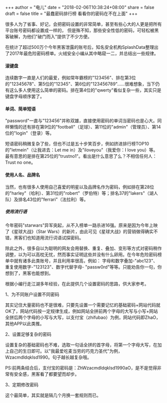+++
author = "电儿"
date = "2018-02-06T10:38:24+08:00"
share = false
draft = false
title = "最蠢密码排行榜 看看你的密码在不在上面"
+++

很多人为了省事、好记，会把密码设置的非常简单，甚至有些心大的人更是把所有平台账号密码都设置成一样的， 但是殊不知，那些安全性低的密码，可轻松被黑客破解，为他们"破门而入"提供了不少方便。

在统计了超过500万个今年黑客泄露的账号后，知名安全机构SplashData整理出了2017年最危险密码榜单。火绒安全小编从其中略窥一二，并总结出一些规律。

#### 滚键盘 ####

连续数字一直是人们的最爱，例如常年霸榜的"123456"、排在第3位的"12345678"、第5位的"12345"、第6位的"123456789"……很难想象，当下仍有这么多人使用这么简单的密码。排在第4位的"qwerty"看似复杂一些，其实只是键盘字母顺序罢了。

#### 单词、简单短语 ####

"password"一直与"123456"并称双雄，直接使用密码的单词当密码也是心大。同样懒惰的还有排在第9位的"football"（足球）、第11位的"admin"（管理员）、第14位的"login"（登录）等。

短语密码稍微复杂了些，但也不过是五十步笑百步，例如挤进排行榜TOP10的"letmein"（让我进去：Let me in）及"iloveyou"（我爱你：I love you）等。最有意思的是排在第25位的"trustno1"。看出是什么意思了么？不相信任何人：Trust no one。

#### 使用人名、品牌名 ####

当然，也有很多人使用自己喜爱的明星以及品牌名作为密码，例如排在第28位的"harley"（哈利）、第31位的"robert"（罗伯特）等；排名37的"lakers"（湖人队）及排名43位的"ferrari"（法拉利）等。

##### 使用流行语 ####

今年密码"starwars"异军突起，从不入榜单一路杀进16强。原来是因为今年上映了《星球大战》（Star Wars）的新片，由此可见《星球大战》的营销做得确实不错，黑客们也知道用流行词语试探密码。

除此之外，很多自以为聪明的网友会用替换、重复、叠加、变形等方式对密码稍作调整，以为可以高枕无忧，然而事实证明这些并没有什么卵用。在今年危险密码榜单中就有诸多此类账号，并且利用率很高，例如： 字母和数字叠加-"abc123"、重复使用数字-"123123"、数字代替字母- "passw0rd"等等。只能劝告你一句，你想到了，黑客也能想到。

根据小编行走江湖多年经验，在此提供几个设置密码的思路，供大家参考。

1、为不同账户设置不同密码

其实记住大量密码也不是很难，只要先设置一个需要记忆的基础密码+网站代码就OK了，网站代码按一定规律生成，例如网站全拼前两个字母的大写与小写+网站全拼后两个字母的小写与大写，以支付宝（zhifubao）为例，网站代码即ZhaO，其他APP以此类推。

2、设置足够复杂的密码

设置复杂的基础密码也不难，选取一句话全拼的首字母，将第一个字母大写，在加上自己的生日即可。以"我最爱吃麦当劳的巧克力圣代"为例，Wzacmdldqklsd1990。句子越长越复杂哦。

PS:前两条结合后，支付宝的密码是：ZhWzacmdldqklsd1990aO，是不是觉得非常有安全感，黑客看了都要望而却步。

3、定期修改密码

这个最简单，其实就是隔几个月换一套规则而已。
